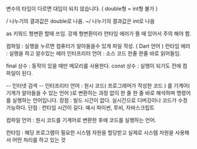 변수의 타입이 다르면 대입이 되지 않습니다.  ( double형 = int형 불가 )

/ 나누기의 결과값은 double로 나옴.
~/ 나누기의 결과값은 int로 나옴

as 키워드 
형변환 할때 쓰임. 강제 형변환이라 런타임 에러가 뜰 때 있어서 주의 해야 함.

컴파일 : 실행을 누르면 컴퓨터가 알아들을수 있게 파일 작성. ( Dart 언어 )
런타임 에러 : 실행을 하고 알수있는 에러
인터프리터 언어 : 소스 코드 한줄 한줄 바로 읽어들임.

final 상수 : 동작이 있을 때만 메모리를 사용한다.
const 상수 : 실행이 되기도 전에 컴파일이 된다.


-- 인터넷 검색 --
인터프리터 언어 :  원시 코드( 프로그래머가 작성한 코드 ) 를 기계어( 기계가 알아들을 수 있는 언어 )로 변환하는
과정 없이 한 줄 한 줄 바로 해석하며 명령어를 실행하는 언어입니다. 
장점 : 빌드 시간이 없다. 실시간으로 디버깅이나 코드가 수정 가능하다.
단점 : 런타임 시간이 길다.
예시 파이썬, 루비, 자바스크립트

컴파일 언어 : 원시 코드를 기계어로 변환한 후에 코드를 실행하는 언어.

런타임 : 해당 프로그램이 필요한 시스템 자원을 할당받고 실제로 시스템 자원을 사용해서 어떤 처리를 하고 있는 것

